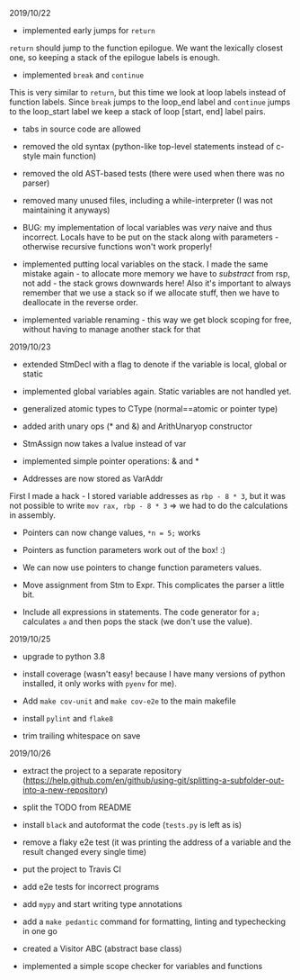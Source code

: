 2019/10/22

* implemented early jumps for `return`

`return` should jump to the function epilogue. We want the lexically closest one,
so keeping a stack of the epilogue labels is enough.

* implemented `break` and `continue`

This is very similar to `return`, but this time we look at loop labels instead of function labels.
Since `break` jumps to the loop_end label and `continue` jumps to the loop_start label we keep
a stack of loop [start, end] label pairs.

* tabs in source code are allowed

* removed the old syntax (python-like top-level statements instead of c-style main function)

* removed the old AST-based tests (there were used when there was no parser)

* removed many unused files, including a while-interpreter (I was not maintaining it anyways)

* BUG: my implementation of local variables was *very* naive and thus incorrect. Locals have to be put on the stack along with parameters - otherwise recursive functions won't work properly!

* implemented putting local variables on the stack.
I made the same mistake again - to allocate more memory we have to *substract* from rsp, not add - the stack grows downwards here!
Also it's important to always remember that we use a stack so if we allocate stuff, then we have to deallocate in the reverse order.

* implemented variable renaming - this way we get block scoping for free, without having to manage another stack for that

2019/10/23

* extended StmDecl with a flag to denote if the variable is local, global or static

* implemented global variables again. Static variables are not handled yet.

* generalized atomic types to CType (normal==atomic or pointer type)

* added arith unary ops (* and &) and ArithUnaryop constructor

* StmAssign now takes a lvalue instead of var

* implemented simple pointer operations: & and *

* Addresses are now stored as VarAddr

First I made a hack - I stored variable addresses as `rbp - 8 * 3`, but it was not possible to write
`mov rax, rbp - 8 * 3` => we had to do the calculations in assembly.

* Pointers can now change values, `*n = 5;` works

* Pointers as function parameters work out of the box! :)

* We can now use pointers to change function parameters values.

* Move assignment from Stm to Expr. This complicates the parser a little bit.

* Include all expressions in statements. The code generator for `a;`
calculates `a` and then pops the stack (we don't use the value).

2019/10/25

* upgrade to python 3.8

* install coverage (wasn't easy! because I have many versions of python installed, it only works with `pyenv` for me).
* Add `make cov-unit` and `make cov-e2e` to the main makefile

* install `pylint` and `flake8`
- trim trailing whitespace on save

2019/10/26

* extract the project to a separate repository (https://help.github.com/en/github/using-git/splitting-a-subfolder-out-into-a-new-repository)

* split the TODO from README

* install `black` and autoformat the code (`tests.py` is left as is)

* remove a flaky e2e test (it was printing the address of a variable and the result changed every single time)

* put the project to Travis CI

* add e2e tests for incorrect programs

* add `mypy` and start writing type annotations

* add a `make pedantic` command for formatting, linting and typechecking in one go

* created a Visitor ABC (abstract base class)

* implemented a simple scope checker for variables and functions
